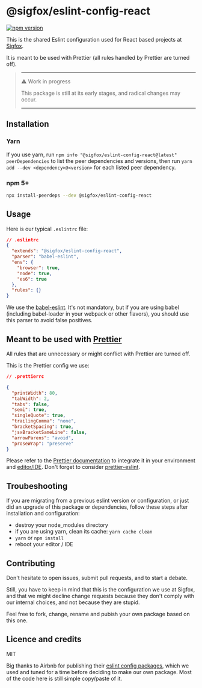 # @sigfox/eslint-config-react

[![npm version](https://badge.fury.io/js/%40sigfox%2Feslint-config-react.svg)](https://www.npmjs.com/package/@sigfox/eslint-config-react)

This is the shared Eslint configuration used for React based projects at [Sigfox](https://www.sigfox.com).

It is meant to be used with Prettier (all rules handled by Prettier are turned off).

> ---
>
> ⚠️ Work in progress
>
> This package is still at its early stages, and radical changes may occur.
>
> ---

## Installation

### Yarn

If you use yarn, run `npm info "@sigfox/eslint-config-react@latest" peerDependencies` to list the peer dependencies and versions, then run `yarn add --dev <dependency>@<version>` for each listed peer dependency.

### npm 5+

```sh
npx install-peerdeps --dev @sigfox/eslint-config-react
```

## Usage

Here is our typical `.eslintrc` file:

```json
// .eslintrc
{
  "extends": "@sigfox/eslint-config-react",
  "parser": "babel-eslint",
  "env": {
    "browser": true,
    "node": true,
    "es6": true
  },
  "rules": {}
}
```

We use the [babel-eslint](https://github.com/babel/babel-eslint/). It's not mandatory, but if you are using babel (including babel-loader in your webpack or other flavors), you should use this parser to avoid false positives.

## Meant to be used with [Prettier](https://prettier.io/)

All rules that are unnecessary or might conflict with Prettier are turned off.

This is the Prettier config we use:

```json
// .prettierrc

{
  "printWidth": 80,
  "tabWidth": 2,
  "tabs": false,
  "semi": true,
  "singleQuote": true,
  "trailingComma": "none",
  "bracketSpacing": true,
  "jsxBracketSameLine": false,
  "arrowParens": "avoid",
  "proseWrap": "preserve"
}
```

Please refer to the [Prettier documentation](https://prettier.io/docs/en/install.html) to integrate it in your environment and [editor/IDE](https://prettier.io/docs/en/editors.html). Don't forget to consider [prettier-eslint](https://github.com/prettier/prettier-eslint).

## Troubeshooting

If you are migrating from a previous eslint version or configuration, or just did an upgrade of this package or dependencies, follow these steps after installation and configuration:

- destroy your node_modules directory
- if you are using yarn, clean its cache: `yarn cache clean`
- `yarn` or `npm install`
- reboot your editor / IDE

## Contributing

Don't hesitate to open issues, submit pull requests, and to start a debate.

Still, you have to keep in mind that this is the configuration we use at Sigfox, and that we might decline change requests because they don't comply with our internal choices, and not because they are stupid.

Feel free to fork, change, rename and pubish your own package based on this one.

## Licence and credits

MIT

Big thanks to Airbnb for publishing their [eslint config packages](https://github.com/airbnb/javascript/tree/master/packages), which we used and tuned for a time before deciding to make our own package. Most of the code here is still simple copy/paste of it.
